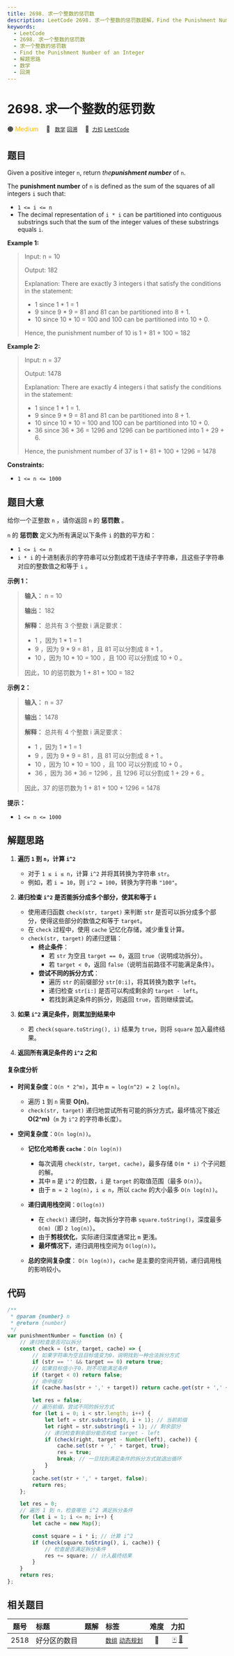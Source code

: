 ```yaml
---
title: 2698. 求一个整数的惩罚数
description: LeetCode 2698. 求一个整数的惩罚数题解，Find the Punishment Number of an Integer，包含解题思路、复杂度分析以及完整的 JavaScript 代码实现。
keywords:
  - LeetCode
  - 2698. 求一个整数的惩罚数
  - 求一个整数的惩罚数
  - Find the Punishment Number of an Integer
  - 解题思路
  - 数学
  - 回溯
---
```


# 2698. 求一个整数的惩罚数

🟠 <font color=#ffb800>Medium</font>&emsp; 🔖&ensp; [`数学`](/tag/math.md) [`回溯`](/tag/backtracking.md)&emsp; 🔗&ensp;[`力扣`](https://leetcode.cn/problems/find-the-punishment-number-of-an-integer) [`LeetCode`](https://leetcode.com/problems/find-the-punishment-number-of-an-integer)

## 题目

Given a positive integer `n`, return _the**punishment number**_ of `n`.

The **punishment number** of `n` is defined as the sum of the squares of all
integers `i` such that:

- `1 <= i <= n`
- The decimal representation of `i * i` can be partitioned into contiguous substrings such that the sum of the integer values of these substrings equals `i`.

**Example 1:**

> Input: n = 10
>
> Output: 182
>
> Explanation: There are exactly 3 integers i that satisfy the conditions in the statement:
>
> - 1 since 1 \* 1 = 1
> - 9 since 9 \* 9 = 81 and 81 can be partitioned into 8 + 1.
> - 10 since 10 \* 10 = 100 and 100 can be partitioned into 10 + 0.
>
> Hence, the punishment number of 10 is 1 + 81 + 100 = 182

**Example 2:**

> Input: n = 37
>
> Output: 1478
>
> Explanation: There are exactly 4 integers i that satisfy the conditions in the statement:
>
> - 1 since 1 \* 1 = 1.
> - 9 since 9 \* 9 = 81 and 81 can be partitioned into 8 + 1.
> - 10 since 10 \* 10 = 100 and 100 can be partitioned into 10 + 0.
> - 36 since 36 \* 36 = 1296 and 1296 can be partitioned into 1 + 29 + 6.
>
> Hence, the punishment number of 37 is 1 + 81 + 100 + 1296 = 1478

**Constraints:**

- `1 <= n <= 1000`

## 题目大意

给你一个正整数 `n` ，请你返回 `n` 的 **惩罚数** 。

`n` 的 **惩罚数** 定义为所有满足以下条件 `i` 的数的平方和：

- `1 <= i <= n`
- `i * i` 的十进制表示的字符串可以分割成若干连续子字符串，且这些子字符串对应的整数值之和等于 `i` 。

**示例 1：**

> **输入：** n = 10
>
> **输出：** 182
>
> **解释：** 总共有 3 个整数 i 满足要求：
>
> - 1 ，因为 1 \* 1 = 1
> - 9 ，因为 9 \* 9 = 81 ，且 81 可以分割成 8 + 1 。
> - 10 ，因为 10 \* 10 = 100 ，且 100 可以分割成 10 + 0 。
>
> 因此，10 的惩罚数为 1 + 81 + 100 = 182

**示例 2：**

> **输入：** n = 37
>
> **输出：** 1478
>
> **解释：** 总共有 4 个整数 i 满足要求：
>
> - 1 ，因为 1 \* 1 = 1
> - 9 ，因为 9 \* 9 = 81 ，且 81 可以分割成 8 + 1 。
> - 10 ，因为 10 \* 10 = 100 ，且 100 可以分割成 10 + 0 。
> - 36 ，因为 36 \* 36 = 1296 ，且 1296 可以分割成 1 + 29 + 6 。
>
> 因此，37 的惩罚数为 1 + 81 + 100 + 1296 = 1478

**提示：**

- `1 <= n <= 1000`

## 解题思路

1. **遍历 `1` 到 `n`，计算 `i^2`**

   - 对于 `1 ≤ i ≤ n`，计算 `i^2` 并将其转换为字符串 `str`。
   - 例如，若 `i = 10`，则 `i^2 = 100`，转换为字符串 `"100"`。

2. **递归检查 `i^2` 是否能拆分成多个部分，使其和等于 `i`**

   - 使用递归函数 `check(str, target)` 来判断 `str` 是否可以拆分成多个部分，使得这些部分的数值之和等于 `target`。
   - 在 `check` 过程中，使用 `cache` 记忆化存储，减少重复计算。
   - `check(str, target)` 的递归逻辑：
     - **终止条件**：
       - 若 `str` 为空且 `target == 0`，返回 `true`（说明成功拆分）。
       - 若 `target < 0`，返回 `false`（说明当前路径不可能满足条件）。
     - **尝试不同的拆分方式**：
       - 遍历 `str` 的前缀部分 `str[0:i]`，将其转换为数字 `left`。
       - 递归检查 `str[i:]` 是否可以构成剩余的 `target - left`。
       - 若找到满足条件的拆分，则返回 `true`，否则继续尝试。

3. **如果 `i^2` 满足条件，则累加到结果中**

   - 若 `check(square.toString(), i)` 结果为 `true`，则将 `square` 加入最终结果。

4. **返回所有满足条件的 `i^2` 之和**

#### 复杂度分析

- **时间复杂度**：`O(n * 2^m)`，其中 `m ≈ log(n^2) = 2 log(n)`。
  - 遍历 `1` 到 `n` 需要 **O(n)**。
  - `check(str, target)` 递归地尝试所有可能的拆分方式，最坏情况下接近 **O(2^m)**（`m` 为 `i^2` 的字符串长度）。
- **空间复杂度**：`O(n log(n))`。

  - **记忆化哈希表 `cache`**：`O(n log(n))`

    - 每次调用 `check(str, target, cache)`，最多存储 `O(m * i)` 个子问题的解。
    - 其中 `m` 是 `i^2` 的位数，`i` 是 `target` 的取值范围（最多 `O(n)`）。
    - 由于 `m ≈ 2 log(n)`，`i ≤ n`，所以 `cache` 的大小最多 `O(n log(n))`。

  - **递归调用栈空间**：`O(log(n))`

    - 在 `check()` 递归时，每次拆分字符串 `square.toString()`，深度最多 `O(m)`（即 `2 log(n)`）。
    - 由于**剪枝优化**，实际递归深度通常比 `m` 更浅。
    - **最坏情况下**，递归调用栈空间为 `O(log(n))`。

  - **总的空间复杂度**： `O(n log(n))`，`cache` 是主要的空间开销，递归调用栈的影响较小。

## 代码

```javascript
/**
 * @param {number} n
 * @return {number}
 */
var punishmentNumber = function (n) {
	// 递归检查是否可以拆分
	const check = (str, target, cache) => {
		// 如果字符串为空且目标值变为0，说明找到一种合法拆分方式
		if (str == '' && target == 0) return true;
		// 如果目标值小于0，则不可能满足条件
		if (target < 0) return false;
		// 命中缓存
		if (cache.has(str + ',' + target)) return cache.get(str + ',' + target);

		let res = false;
		// 遍历前缀，尝试不同的拆分方式
		for (let i = 0; i < str.length; i++) {
			let left = str.substring(0, i + 1); // 当前前缀
			let right = str.substring(i + 1); // 剩余部分
			// 递归检查剩余部分能否构成 target - left
			if (check(right, target - Number(left), cache)) {
				cache.set(str + ',' + target, true);
				res = true;
				break; // 一旦找到满足条件的拆分方式就退出循环
			}
		}
		cache.set(str + ',' + target, false);
		return res;
	};

	let res = 0;
	// 遍历 1 到 n，检查哪些 i^2 满足拆分条件
	for (let i = 1; i <= n; i++) {
		let cache = new Map();

		const square = i * i; // 计算 i^2
		if (check(square.toString(), i, cache)) {
			// 检查是否满足拆分条件
			res += square; // 计入最终结果
		}
	}
	return res;
};
```

## 相关题目

<!-- prettier-ignore -->
| 题号 | 标题 | 题解 | 标签 | 难度 | 力扣 |
| :------: | :------ | :------: | :------ | :------: | :------: |
| 2518 | 好分区的数目 |  |  [`数组`](/tag/array.md) [`动态规划`](/tag/dynamic-programming.md) | 🔴 | [🀄️](https://leetcode.cn/problems/number-of-great-partitions) [🔗](https://leetcode.com/problems/number-of-great-partitions) |